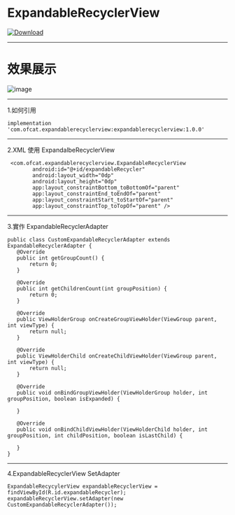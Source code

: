 # ExpandableRecyclerView
[ ![Download](https://api.bintray.com/packages/orangefallers/maven/ExpandableRecyclerView/images/download.svg?version=1.0.2) ](https://bintray.com/orangefallers/maven/ExpandableRecyclerView/1.0.2/link)


---
# 效果展示
![image](https://github.com/orangefallers/ExpandableRecyclerViewDemo/blob/master/expandablerecyclerview/expandable_domo.gif)

---
1.如何引用
```
implementation 'com.ofcat.expandablerecyclerview:expandablerecyclerview:1.0.0'
```

---
2.XML 使用 ExpandalbeRecyclerView
```
 <com.ofcat.expandablerecyclerview.ExpandableRecyclerView
        android:id="@+id/expandableRecycler"
        android:layout_width="0dp"
        android:layout_height="0dp"
        app:layout_constraintBottom_toBottomOf="parent"
        app:layout_constraintEnd_toEndOf="parent"
        app:layout_constraintStart_toStartOf="parent"
        app:layout_constraintTop_toTopOf="parent" />
 ```
 ---
 3.實作 ExpandableRecyclerAdapter
 ```
 public class CustomExpandableRecyclerAdapter extends ExpandableRecyclerAdapter {
    @Override 
    public int getGroupCount() {
        return 0;
    }

    @Override 
    public int getChildrenCount(int groupPosition) {
        return 0;
    }

    @Override
    public ViewHolderGroup onCreateGroupViewHolder(ViewGroup parent, int viewType) {
        return null;
    }

    @Override 
    public ViewHolderChild onCreateChildViewHolder(ViewGroup parent, int viewType) {
        return null;
    }

    @Override 
    public void onBindGroupViewHolder(ViewHolderGroup holder, int groupPosition, boolean isExpanded) {

    }

    @Override 
    public void onBindChildViewHolder(ViewHolderChild holder, int groupPosition, int childPosition, boolean isLastChild) {

    }
}
```
---
4.ExpandableRecyclerView SetAdapter
```
ExpandableRecycylerView expandableRecyclerView = findViewById(R.id.expandableRecycler);
expandableRecyclerView.setAdapter(new CustomExpandableRecyclerAdapter());
```

